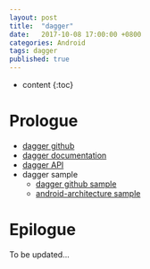 ```yaml
---
layout: post
title:  "dagger"
date:   2017-10-08 17:00:00 +0800
categories: Android
tags: dagger
published: true
---
```


* content
{:toc}


# Prologue
* [dagger github](https://github.com/google/dagger)
* [dagger documentation](https://google.github.io/dagger/)
* [dagger API](https://google.github.io/dagger/api/latest/)
* dagger sample
  * [dagger github sample](https://github.com/google/dagger/tree/master/examples)
  * [android-architecture sample](https://github.com/googlesamples/android-architecture/tree/todo-mvp-dagger/)

# Epilogue
To be updated...

